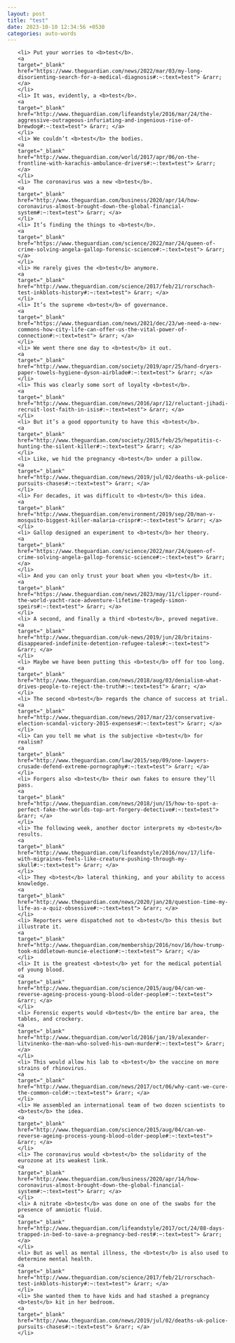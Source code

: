 ```yaml
---
layout: post
title: "test"
date: 2023-10-10 12:34:56 +0530
categories: auto-words
---
```

<ol>

    <li> Put your worries to <b>test</b>.
    <a 
    target="_blank" 
    href="https://www.theguardian.com/news/2022/mar/03/my-long-disorienting-search-for-a-medical-diagnosis#:~:text=test"> &rarr; </a>
    </li>
    <li> It was, evidently, a <b>test</b>.
    <a 
    target="_blank" 
    href="http://www.theguardian.com/lifeandstyle/2016/mar/24/the-aggressive-outrageous-infuriating-and-ingenious-rise-of-brewdog#:~:text=test"> &rarr; </a>
    </li>
    <li> We couldn’t <b>test</b> the bodies.
    <a 
    target="_blank" 
    href="http://www.theguardian.com/world/2017/apr/06/on-the-frontline-with-karachis-ambulance-drivers#:~:text=test"> &rarr; </a>
    </li>
    <li> The coronavirus was a new <b>test</b>.
    <a 
    target="_blank" 
    href="http://www.theguardian.com/business/2020/apr/14/how-coronavirus-almost-brought-down-the-global-financial-system#:~:text=test"> &rarr; </a>
    </li>
    <li> It’s finding the things to <b>test</b>.
    <a 
    target="_blank" 
    href="https://www.theguardian.com/science/2022/mar/24/queen-of-crime-solving-angela-gallop-forensic-science#:~:text=test"> &rarr; </a>
    </li>
    <li> He rarely gives the <b>test</b> anymore.
    <a 
    target="_blank" 
    href="http://www.theguardian.com/science/2017/feb/21/rorschach-test-inkblots-history#:~:text=test"> &rarr; </a>
    </li>
    <li> It’s the supreme <b>test</b> of governance.
    <a 
    target="_blank" 
    href="https://www.theguardian.com/news/2021/dec/23/we-need-a-new-commons-how-city-life-can-offer-us-the-vital-power-of-connection#:~:text=test"> &rarr; </a>
    </li>
    <li> We went there one day to <b>test</b> it out.
    <a 
    target="_blank" 
    href="http://www.theguardian.com/society/2019/apr/25/hand-dryers-paper-towels-hygiene-dyson-airblade#:~:text=test"> &rarr; </a>
    </li>
    <li> This was clearly some sort of loyalty <b>test</b>.
    <a 
    target="_blank" 
    href="http://www.theguardian.com/news/2016/apr/12/reluctant-jihadi-recruit-lost-faith-in-isis#:~:text=test"> &rarr; </a>
    </li>
    <li> But it’s a good opportunity to have this <b>test</b>.
    <a 
    target="_blank" 
    href="http://www.theguardian.com/society/2015/feb/25/hepatitis-c-hunting-the-silent-killer#:~:text=test"> &rarr; </a>
    </li>
    <li> Like, we hid the pregnancy <b>test</b> under a pillow.
    <a 
    target="_blank" 
    href="http://www.theguardian.com/news/2019/jul/02/deaths-uk-police-pursuits-chases#:~:text=test"> &rarr; </a>
    </li>
    <li> For decades, it was difficult to <b>test</b> this idea.
    <a 
    target="_blank" 
    href="http://www.theguardian.com/environment/2019/sep/20/man-v-mosquito-biggest-killer-malaria-crispr#:~:text=test"> &rarr; </a>
    </li>
    <li> Gallop designed an experiment to <b>test</b> her theory.
    <a 
    target="_blank" 
    href="https://www.theguardian.com/science/2022/mar/24/queen-of-crime-solving-angela-gallop-forensic-science#:~:text=test"> &rarr; </a>
    </li>
    <li> And you can only trust your boat when you <b>test</b> it.
    <a 
    target="_blank" 
    href="https://www.theguardian.com/news/2023/may/11/clipper-round-the-world-yacht-race-adventure-lifetime-tragedy-simon-speirs#:~:text=test"> &rarr; </a>
    </li>
    <li> A second, and finally a third <b>test</b>, proved negative.
    <a 
    target="_blank" 
    href="http://www.theguardian.com/uk-news/2019/jun/28/britains-disappeared-indefinite-detention-refugee-tales#:~:text=test"> &rarr; </a>
    </li>
    <li> Maybe we have been putting this <b>test</b> off for too long.
    <a 
    target="_blank" 
    href="http://www.theguardian.com/news/2018/aug/03/denialism-what-drives-people-to-reject-the-truth#:~:text=test"> &rarr; </a>
    </li>
    <li> The second <b>test</b> regards the chance of success at trial.
    <a 
    target="_blank" 
    href="http://www.theguardian.com/news/2017/mar/23/conservative-election-scandal-victory-2015-expenses#:~:text=test"> &rarr; </a>
    </li>
    <li> Can you tell me what is the subjective <b>test</b> for realism?
    <a 
    target="_blank" 
    href="http://www.theguardian.com/law/2015/sep/09/one-lawyers-crusade-defend-extreme-pornography#:~:text=test"> &rarr; </a>
    </li>
    <li> Forgers also <b>test</b> their own fakes to ensure they’ll pass.
    <a 
    target="_blank" 
    href="http://www.theguardian.com/news/2018/jun/15/how-to-spot-a-perfect-fake-the-worlds-top-art-forgery-detective#:~:text=test"> &rarr; </a>
    </li>
    <li> The following week, another doctor interprets my <b>test</b> results.
    <a 
    target="_blank" 
    href="http://www.theguardian.com/lifeandstyle/2016/nov/17/life-with-migraines-feels-like-creature-pushing-through-my-skull#:~:text=test"> &rarr; </a>
    </li>
    <li> They <b>test</b> lateral thinking, and your ability to access knowledge.
    <a 
    target="_blank" 
    href="http://www.theguardian.com/news/2020/jan/28/question-time-my-life-as-a-quiz-obsessive#:~:text=test"> &rarr; </a>
    </li>
    <li> Reporters were dispatched not to <b>test</b> this thesis but illustrate it.
    <a 
    target="_blank" 
    href="http://www.theguardian.com/membership/2016/nov/16/how-trump-took-middletown-muncie-election#:~:text=test"> &rarr; </a>
    </li>
    <li> It is the greatest <b>test</b> yet for the medical potential of young blood.
    <a 
    target="_blank" 
    href="http://www.theguardian.com/science/2015/aug/04/can-we-reverse-ageing-process-young-blood-older-people#:~:text=test"> &rarr; </a>
    </li>
    <li> Forensic experts would <b>test</b> the entire bar area, the tables, and crockery.
    <a 
    target="_blank" 
    href="http://www.theguardian.com/world/2016/jan/19/alexander-litvinenko-the-man-who-solved-his-own-murder#:~:text=test"> &rarr; </a>
    </li>
    <li> This would allow his lab to <b>test</b> the vaccine on more strains of rhinovirus.
    <a 
    target="_blank" 
    href="http://www.theguardian.com/news/2017/oct/06/why-cant-we-cure-the-common-cold#:~:text=test"> &rarr; </a>
    </li>
    <li> He assembled an international team of two dozen scientists to <b>test</b> the idea.
    <a 
    target="_blank" 
    href="http://www.theguardian.com/science/2015/aug/04/can-we-reverse-ageing-process-young-blood-older-people#:~:text=test"> &rarr; </a>
    </li>
    <li> The coronavirus would <b>test</b> the solidarity of the eurozone at its weakest link.
    <a 
    target="_blank" 
    href="http://www.theguardian.com/business/2020/apr/14/how-coronavirus-almost-brought-down-the-global-financial-system#:~:text=test"> &rarr; </a>
    </li>
    <li> A nitrate <b>test</b> was done on one of the swabs for the presence of amniotic fluid.
    <a 
    target="_blank" 
    href="http://www.theguardian.com/lifeandstyle/2017/oct/24/88-days-trapped-in-bed-to-save-a-pregnancy-bed-rest#:~:text=test"> &rarr; </a>
    </li>
    <li> But as well as mental illness, the <b>test</b> is also used to determine mental health.
    <a 
    target="_blank" 
    href="http://www.theguardian.com/science/2017/feb/21/rorschach-test-inkblots-history#:~:text=test"> &rarr; </a>
    </li>
    <li> She wanted them to have kids and had stashed a pregnancy <b>test</b> kit in her bedroom.
    <a 
    target="_blank" 
    href="http://www.theguardian.com/news/2019/jul/02/deaths-uk-police-pursuits-chases#:~:text=test"> &rarr; </a>
    </li>